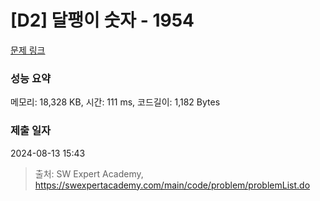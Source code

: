 # [D2] 달팽이 숫자 - 1954 

[문제 링크](https://swexpertacademy.com/main/code/problem/problemDetail.do?contestProbId=AV5PobmqAPoDFAUq) 

### 성능 요약

메모리: 18,328 KB, 시간: 111 ms, 코드길이: 1,182 Bytes

### 제출 일자

2024-08-13 15:43



> 출처: SW Expert Academy, https://swexpertacademy.com/main/code/problem/problemList.do